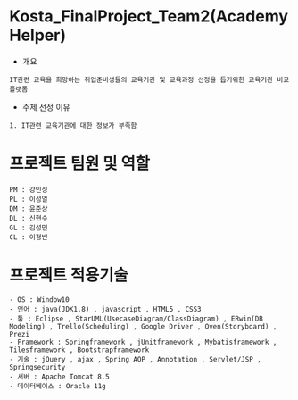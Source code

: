 
# Kosta_FinalProject_Team2(Academy Helper)
- 개요
```
IT관련 교육을 희망하는 취업준비생들의 교육기관 및 교육과정 선정을 돕기위한 교육기관 비교 플랫폼   
```
- 주제 선정 이유
```
1. IT관련 교육기관에 대한 정보가 부족함  

```

# 프로젝트 팀원 및 역할
```
PM : 강민성  
PL : 이성열  
DM : 윤준상  
DL : 신현수   
GL : 김성민   
CL : 이정빈  
```

# 프로젝트 적용기술
```
- OS : Window10  
- 언어 : java(JDK1.8) , javascript , HTML5 , CSS3  
- 툴 : Eclipse , StarUML(UsecaseDiagram/ClassDiagram) , ERwin(DB Modeling) , Trello(Scheduling) , Google Driver , Oven(Storyboard) , Prezi 
- Framework : Springframework , jUnitframework , Mybatisframework , Tilesframework , Bootstrapframework 
- 기술 : jQuery , ajax , Spring AOP , Annotation , Servlet/JSP , Springsecurity  
- 서버 : Apache Tomcat 8.5  
- 데이터베이스 : Oracle 11g  
```
